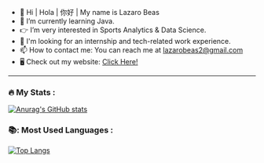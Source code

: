 - 👋 Hi | Hola | 你好 | My name is Lazaro Beas
- 🌱 I’m currently learning Java.
- 👉 I’m very interested in Sports Analytics & Data Science.
- 🤙 I'm looking for an internship and tech-related work experience. 
- 📫 How to contact me: You can reach me at lazarobeas2@gmail.com
- 🖥️ Check out my website: [Click Here!](https://lazarobeas.me)
<!--
**lazarobeas/lazarobeas** is a ✨ _special_ ✨ repository because its `README.md` (this file) appears on your GitHub profile.
-->

---

### :fire: My Stats :
[![Anurag's GitHub stats](https://readme-github-rust.vercel.app/api?username=lazarobeas&show_icons=true&rank_icon=github)](https://github.com/anuraghazra/github-readme-stats)
### 📚: Most Used Languages :
[![Top Langs](https://github-readme-stats.vercel.app/api/top-langs/?username=lazarobeas)](https://github.com/anuraghazra/github-readme-stats)

